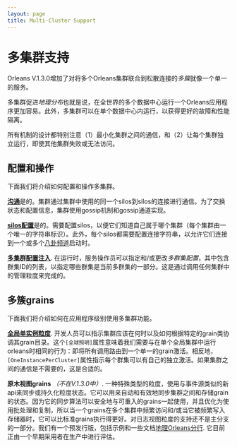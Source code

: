 ```yaml
---
layout: page
title: Multi-Cluster Support
---
```


# 多集群支持

Orleans V.1.3.0增加了对将多个Orleans集群联合到松散连接的*多簇*就像一个单一的服务。

多集群促进*地理分布*也就是说，在全世界的多个数据中心运行一个Orleans应用程序更加容易。此外，多集群可以在单个数据中心内运行，以获得更好的故障和性能隔离。

所有机制的设计都特别注意（1）最小化集群之间的通信，和（2）让每个集群独立运行，即使其他集群失败或无法访问。

## 配置和操作

下面我们将介绍如何配置和操作多集群。

[**沟通**](GossipChannels.md)是的。集群通过集群中使用的同一个silos到silos的连接进行通信。为了交换状态和配置信息，集群使用gossip机制和gossip通道实现。

[**silos配置**](SiloConfiguration.md)是的。需要配置silos，以便它们知道自己属于哪个集群（每个集群由一个唯一的字符串标识）。此外，每个silos都需要配置连接字符串，以允许它们连接到一个或多个[八卦频道](GossipChannels.md)启动时。

[**多集群配置注入**](MultiClusterConfiguration.md). 在运行时，服务操作员可以指定和/或更改*多群集配置*，其中包含群集ID的列表，以指定哪些群集是当前多群集的一部分。这是通过调用任何集群中的管理粒度来完成的。

## 多簇grains

下面我们将介绍如何在应用程序级别使用多集群功能。

[**全局单实例粒度**](GlobalSingleInstance.md). 开发人员可以指示集群应该在何时以及如何根据特定的grain类协调其grain目录。这个`[全球照明]`属性意味着我们需要与在单个全局集群中运行orleans时相同的行为：即将所有调用路由到一个单一的grain激活。相反地，`[OneInstancePerCluster]`属性指示每个群集可以有自己的独立激活。如果集群之间的通信是不需要的，这是合适的。

**原木视图grains**  *（不在V.1.3.0中）*. 一种特殊类型的粒度，使用与事件源类似的新api来同步或持久化粒度状态。它可以用来自动和有效地同步集群之间和存储grain的状态。因为它的同步算法可以安全地与可重入的grains一起使用，并且优化为使用批处理和复制，所以当一个grains在多个集群中频繁访问和/或当它被频繁写入存储器时，它可以比标准grains执行得更好。对日志视图粒度的支持还不是主分支的一部分。我们有一个预发行版，包括示例和一些文档[地理Orleans分行](https://github.com/sebastianburckhardt/orleans/tree/geo-samples). 它目前正由一个早期采用者在生产中进行评估。
